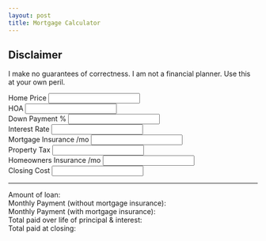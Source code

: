 ```yaml
---
layout: post
title: Mortgage Calculator
---
```


## Disclaimer
I make no guarantees of correctness. I am not a financial planner. Use this at your own peril.

<label for="price">Home Price</label>
<input type="text" name="price" id="price-input">
<br>
<label for="HOA">HOA</label>
<input type="text" name="hoa" id="hoa-input">
<br>
<label for="down-payment">Down Payment %</label>
<input type="text" name="down-payment" id="down-payment-input">
<span id='down-payment-hint'></span>
<br>
<label for="interest-rate">Interest Rate</label>
<input type="text" name="interest-rate" id="interest-rate-input">
<br>
<label for="mortgage-insurance">Mortgage Insurance /mo</label>
<input type="text" name="mortgage-insurance" id="mortgage-insurance-input">
<br>
<label for="property-tax">Property Tax</label>
<input type="text" name="property-tax" id="property-tax-input">
<br>
<label for="homeowners-insurance">Homeowners Insurance /mo</label>
<input type="text" name="homeowners-insurance" id="homeowners-insurance-input">
<br>
<label for="closing-cost">Closing Cost</label>
<input type="text" name="closing-cost" id="closing-cost-input">
<br>
<hr>

<div><span>Amount of loan: </span><span id="loan-amount-output"></span></div>
<div><span>Monthly Payment<span id="monthly-payment-without-pmi-span"> (without mortgage insurance)</span>: </span><span id="monthly-payment-output"></span></div>
<div id="monthly-payment-pmi-div"><span>Monthly Payment (with mortgage insurance): </span><span id="monthly-payment-pmi-output"></span></div>
<div><span>Total paid over life of principal & interest: </span><span id="lifetime-payment-output"></span></div>
<div><span>Total paid at closing: </span><span id="purchase-payment-output"></span></div>

<div id="schedule_viz">
  <svg id="schedule_svg"></svg>
</div>

<script src="https://d3js.org/d3.v6.min.js"></script>
<script src="{{ site.baseurl }}/assets/js/mortgage.js"></script>
